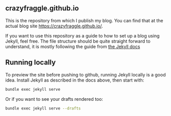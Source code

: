 ## crazyfraggle.github.io

This is the repository from which I publish my blog. You can find that at the
actual blog site https://crazyfraggle.github.io/.

If you want to use this repository as a guide to how to set up a blog using
Jekyll, feel free. The file structure should be quite straight forward to
understand, it is mostly following the guide from
[the Jekyll docs](https://jekyllrb.com/docs/)

## Running locally

To preview the site before pushing to github, running Jekyll locally is a good
idea. Install Jekyll as described in the docs above, then start with:

```sh
bundle exec jekyll serve
```

Or if you want to see your drafts rendered too:

```sh
bundle exec jekyll serve --drafts
```
